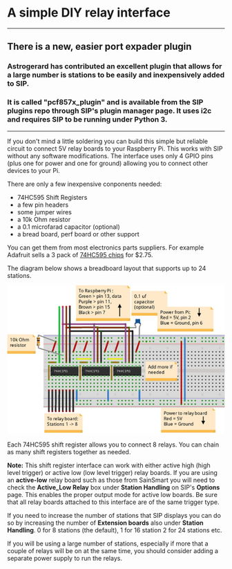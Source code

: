 # A simple DIY relay interface

***

## There is a new, easier port expader plugin

### Astrogerard has contributed an excellent plugin that allows for a large number is stations to be easily and inexpensively added to SIP.

### It is called "pcf857x_plugin" and is available from the SIP plugins repo through SIP's plugin manager page. It uses i2c and requires SIP to be running under Python 3.
***

If you don't mind a little soldering you can build this simple but reliable circuit to connect 5V relay boards to your Raspberry Pi. This works with SIP without any software modifications. The interface uses only 4 GPIO pins (plus one for power and one for ground) allowing you to connect other devices to your Pi.

There are only a few inexpensive conponents needed:
- 74HC595 Shift Registers
- a few pin headers
- some jumper wires
- a 10k Ohm resistor
- a 0.1 microfarad capacitor (optional)
- a bread board, perf board or other support

You can get them from most electronics parts suppliers. For example Adafruit sells a 3 pack of [74HC595 chips](https://www.adafruit.com/products/450) for $2.75.

The diagram below shows a breadboard layout that supports up to 24 stations.

![shift register layout](images/SIP_shift_register_layout.jpg)

Each 74HC595 shift register allows you to connect 8 relays. You can chain as many shift registers together as needed.

**Note:** This shift register interface can work with either active high (high level trigger) or active low (low level trigger) relay boards. If you are using an **active-low** relay board such as those from SainSmart you will need to check the **Active_Low Relay** box under **Station Handling** on SIP's **Options** page. This enables the proper output mode for active low boards. Be sure that all relay boards attached to this interface are of the same trigger type.

If you need to increase the number of stations that SIP displays you can do so by increasing the number of **Extension boards** also under **Station Handling**. 0 for 8 stations (the default), 1 for 16 station 2 for 24 stations etc.


If you will be using a large number of stations, especially if more that a couple of relays will be on at the same time, you should consider adding a separate power supply to run the relays.